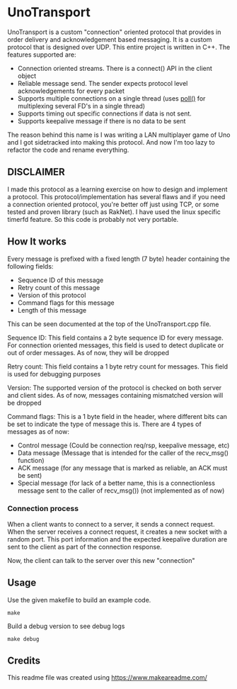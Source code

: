 # UnoTransport

UnoTransport is a custom "connection" oriented protocol that provides in order delivery and acknowledgement based messaging. It is a custom protocol that is designed over UDP. This entire project is written in C++. The features supported are:

* Connection oriented streams. There is a connect() API in the client object
* Reliable message send. The sender expects protocol level acknowledgements for every packet
* Supports multiple connections on a single thread (uses [poll()](https://linux.die.net/man/2/poll) for multiplexing several FD's in a single thread)
* Supports timing out specific connections if data is not sent.
* Supports keepalive message if there is no data to be sent

The reason behind this name is I was writing a LAN multiplayer game of Uno and I got sidetracked into making this protocol. And now I'm too lazy to refactor the code and rename everything.

## DISCLAIMER

I made this protocol as a learning exercise on how to design and implement a protocol. This protocol/implementation has several flaws and if you need a connection oriented protocol, you're better off just using TCP, or some tested and proven library (such as RakNet).
I have used the linux specific timerfd feature. So this code is probably not very portable.

## How It works
Every message is prefixed with a fixed length (7 byte) header containing the following fields:
* Sequence ID of this message
* Retry count of this message
* Version of this protocol
* Command flags for this message
* Length of this message

This can be seen documented at the top of the UnoTransport.cpp file.

Sequence ID: This field contains a 2 byte sequence ID for every message. For connection oriented messages, this field is used to detect duplicate or out of order messages. As of now, they will be dropped

Retry count: This field contains a 1 byte retry count for messages. This field is used for debugging purposes

Version: The supported version of the protocol is checked on both server and client sides. As of now, messages containing mismatched version will be dropped

Command flags: This is a 1 byte field in the header, where different bits can be set to indicate the type of message this is. There are 4 types of messages as of now:
* Control message (Could be connection req/rsp, keepalive message, etc)
* Data message (Message that is intended for the caller of the recv_msg() function)
* ACK message (for any message that is marked as reliable, an ACK must be sent)
* Special message (for lack of a better name, this is a connectionless message sent to the caller of recv_msg()) (not implemented as of now)

### Connection process
When a client wants to connect to a server, it sends a connect request. When the server receives a connect request, it creates a new socket with a random port. This port information and the expected keepalive duration are sent to the client as part of the connection response.

Now, the client can talk to the server over this new "connection"

## Usage

Use the given makefile to build an example code. 

```
make
```

Build a debug version to see debug logs

```
make debug
```

## Credits
This readme file was created using https://www.makeareadme.com/
